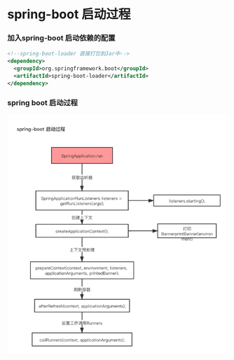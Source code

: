 # spring-boot 启动过程

### 加入spring-boot 启动依赖的配置

```xml
<!--spring-boot-loader 直接打包到Jar中-->
<dependency>
  <groupId>org.springframework.boot</groupId>
  <artifactId>spring-boot-loader</artifactId>
</dependency>
```

### spring boot 启动过程

![spring-boot-start](../../images/interview/spring/spring-boot-start.png)